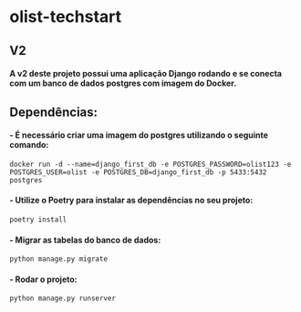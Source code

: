 # olist-techstart

## V2
#### A v2 deste projeto possui uma aplicação Django rodando e se conecta com um banco de dados postgres com imagem do Docker. 

## Dependências:
#### - É necessário criar uma imagem do postgres utilizando o seguinte comando:
```docker run -d --name=django_first_db -e POSTGRES_PASSWORD=olist123 -e POSTGRES_USER=olist -e POSTGRES_DB=django_first_db -p 5433:5432 postgres```

#### - Utilize o Poetry para instalar as dependências no seu projeto:
```poetry install```

#### - Migrar as tabelas do banco de dados:
```python manage.py migrate```

#### - Rodar o projeto:
```python manage.py runserver```

